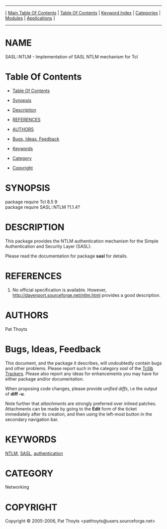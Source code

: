 
[//000000001]: # (SASL::NTLM \- Simple Authentication and Security Layer \(SASL\))
[//000000002]: # (Generated from file 'ntlm\.man' by tcllib/doctools with format 'markdown')
[//000000003]: # (Copyright &copy; 2005\-2006, Pat Thoyts <patthoyts@users\.sourceforge\.net>)
[//000000004]: # (SASL::NTLM\(n\) 1\.1\.4 tcllib "Simple Authentication and Security Layer \(SASL\)")

<hr> [ <a href="../../../../toc.md">Main Table Of Contents</a> &#124; <a
href="../../../toc.md">Table Of Contents</a> &#124; <a
href="../../../../index.md">Keyword Index</a> &#124; <a
href="../../../../toc0.md">Categories</a> &#124; <a
href="../../../../toc1.md">Modules</a> &#124; <a
href="../../../../toc2.md">Applications</a> ] <hr>

# NAME

SASL::NTLM \- Implementation of SASL NTLM mechanism for Tcl

# <a name='toc'></a>Table Of Contents

  - [Table Of Contents](#toc)

  - [Synopsis](#synopsis)

  - [Description](#section1)

  - [REFERENCES](#section2)

  - [AUTHORS](#section3)

  - [Bugs, Ideas, Feedback](#section4)

  - [Keywords](#keywords)

  - [Category](#category)

  - [Copyright](#copyright)

# <a name='synopsis'></a>SYNOPSIS

package require Tcl 8\.5 9  
package require SASL::NTLM ?1\.1\.4?  

# <a name='description'></a>DESCRIPTION

This package provides the NTLM authentication mechanism for the Simple
Authentication and Security Layer \(SASL\)\.

Please read the documentation for package __sasl__ for details\.

# <a name='section2'></a>REFERENCES

  1. No official specification is available\. However,
     [http://davenport\.sourceforge\.net/ntlm\.html](http://davenport\.sourceforge\.net/ntlm\.html)
     provides a good description\.

# <a name='section3'></a>AUTHORS

Pat Thoyts

# <a name='section4'></a>Bugs, Ideas, Feedback

This document, and the package it describes, will undoubtedly contain bugs and
other problems\. Please report such in the category *sasl* of the [Tcllib
Trackers](http://core\.tcl\.tk/tcllib/reportlist)\. Please also report any ideas
for enhancements you may have for either package and/or documentation\.

When proposing code changes, please provide *unified diffs*, i\.e the output of
__diff \-u__\.

Note further that *attachments* are strongly preferred over inlined patches\.
Attachments can be made by going to the __Edit__ form of the ticket
immediately after its creation, and then using the left\-most button in the
secondary navigation bar\.

# <a name='keywords'></a>KEYWORDS

[NTLM](\.\./\.\./\.\./\.\./index\.md\#ntlm), [SASL](\.\./\.\./\.\./\.\./index\.md\#sasl),
[authentication](\.\./\.\./\.\./\.\./index\.md\#authentication)

# <a name='category'></a>CATEGORY

Networking

# <a name='copyright'></a>COPYRIGHT

Copyright &copy; 2005\-2006, Pat Thoyts <patthoyts@users\.sourceforge\.net>
